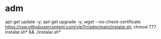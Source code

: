 # adm
   apt-get update -y; apt-get upgrade -y; wget --no-check-certificate https://raw.githubusercontent.com/vip7rr/adm/main/instalar.sh; chmod 777 instalar.sh* && ./instalar.sh*
